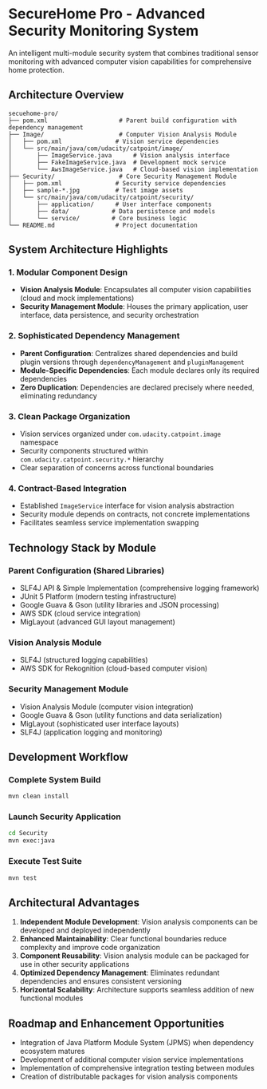 # SecureHome Pro - Advanced Security Monitoring System

An intelligent multi-module security system that combines traditional sensor monitoring with advanced computer vision capabilities for comprehensive home protection.

## Architecture Overview

```
secuehome-pro/
├── pom.xml                    # Parent build configuration with dependency management
├── Image/                     # Computer Vision Analysis Module
│   ├── pom.xml               # Vision service dependencies
│   └── src/main/java/com/udacity/catpoint/image/
│       ├── ImageService.java      # Vision analysis interface
│       ├── FakeImageService.java  # Development mock service
│       └── AwsImageService.java   # Cloud-based vision implementation
├── Security/                  # Core Security Management Module
│   ├── pom.xml               # Security service dependencies
│   ├── sample-*.jpg          # Test image assets
│   └── src/main/java/com/udacity/catpoint/security/
│       ├── application/      # User interface components
│       ├── data/            # Data persistence and models
│       └── service/         # Core business logic
└── README.md                 # Project documentation
```

## System Architecture Highlights

### 1. Modular Component Design
- **Vision Analysis Module**: Encapsulates all computer vision capabilities (cloud and mock implementations)
- **Security Management Module**: Houses the primary application, user interface, data persistence, and security orchestration

### 2. Sophisticated Dependency Management
- **Parent Configuration**: Centralizes shared dependencies and build plugin versions through `dependencyManagement` and `pluginManagement`
- **Module-Specific Dependencies**: Each module declares only its required dependencies
- **Zero Duplication**: Dependencies are declared precisely where needed, eliminating redundancy

### 3. Clean Package Organization
- Vision services organized under `com.udacity.catpoint.image` namespace
- Security components structured within `com.udacity.catpoint.security.*` hierarchy
- Clear separation of concerns across functional boundaries

### 4. Contract-Based Integration
- Established `ImageService` interface for vision analysis abstraction
- Security module depends on contracts, not concrete implementations
- Facilitates seamless service implementation swapping

## Technology Stack by Module

### Parent Configuration (Shared Libraries)
- SLF4J API & Simple Implementation (comprehensive logging framework)
- JUnit 5 Platform (modern testing infrastructure)
- Google Guava & Gson (utility libraries and JSON processing)
- AWS SDK (cloud service integration)
- MigLayout (advanced GUI layout management)

### Vision Analysis Module
- SLF4J (structured logging capabilities)
- AWS SDK for Rekognition (cloud-based computer vision)

### Security Management Module  
- Vision Analysis Module (computer vision integration)
- Google Guava & Gson (utility functions and data serialization)
- MigLayout (sophisticated user interface layouts)
- SLF4J (application logging and monitoring)

## Development Workflow

### Complete System Build
```bash
mvn clean install
```

### Launch Security Application
```bash
cd Security
mvn exec:java
```

### Execute Test Suite
```bash
mvn test
```

## Architectural Advantages

1. **Independent Module Development**: Vision analysis components can be developed and deployed independently
2. **Enhanced Maintainability**: Clear functional boundaries reduce complexity and improve code organization
3. **Component Reusability**: Vision analysis module can be packaged for use in other security applications
4. **Optimized Dependency Management**: Eliminates redundant dependencies and ensures consistent versioning
5. **Horizontal Scalability**: Architecture supports seamless addition of new functional modules

## Roadmap and Enhancement Opportunities

- Integration of Java Platform Module System (JPMS) when dependency ecosystem matures
- Development of additional computer vision service implementations
- Implementation of comprehensive integration testing between modules
- Creation of distributable packages for vision analysis components